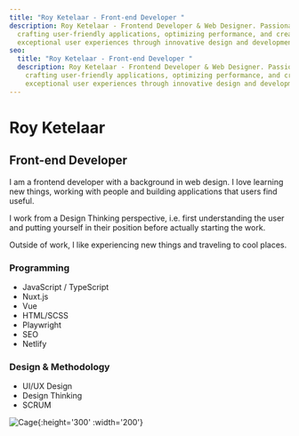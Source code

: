 ```yaml
---
title: "Roy Ketelaar - Front-end Developer "
description: Roy Ketelaar - Frontend Developer & Web Designer. Passionate about
  crafting user-friendly applications, optimizing performance, and creating
  exceptional user experiences through innovative design and development.
seo:
  title: "Roy Ketelaar - Front-end Developer "
  description: Roy Ketelaar - Frontend Developer & Web Designer. Passionate about
    crafting user-friendly applications, optimizing performance, and creating
    exceptional user experiences through innovative design and development.
---
```


# Roy Ketelaar

## Front-end Developer

I am a frontend developer with a background in web design. I love learning new things, working with people and building applications that users find useful.

I work from a Design Thinking perspective, i.e. first understanding the user and putting yourself in their position before actually starting the work.

Outside of work, I like experiencing new things and traveling to cool places.

### Programming

- JavaScript / TypeScript
- Nuxt.js
- Vue
- HTML/SCSS
- Playwright
- SEO
- Netlify

### Design & Methodology

- UI/UX Design
- Design Thinking
- SCRUM

![Cage](https://placecage.lucidinternets.com/200/300){:height='300' :width='200'}
